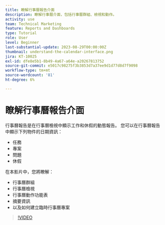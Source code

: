 ```yaml
---
title: 瞭解行事曆報告介面
description: 瞭解行事曆介面，包括行事曆群組、檢視和動作。
activity: use
team: Technical Marketing
feature: Reports and Dashboards
type: Tutorial
role: User
level: Beginner
last-substantial-update: 2023-08-29T00:00:00Z
thumbnail: understand-the-calendar-interface.png
jira: KT-10025
exl-id: dfe8e5b1-8b49-4a67-a64e-a20267813752
source-git-commit: e5017c98275f3b3853d7a37ee9d1d77d8d7f9098
workflow-type: tm+mt
source-wordcount: '81'
ht-degree: 6%

---
```


# 瞭解行事曆報告介面

行事曆報告是在行事曆檢視中顯示工作和休假的動態報告。 您可以在行事曆報告中顯示下列物件的日期資訊：

* 任務
* 專案
* 問題
* 休假

在本影片中，您將瞭解：

* 行事曆群組
* 行事曆檢視
* 行事曆動作功能表
* 摘要資訊
* 以及如何建立臨時行事曆專案

>[!VIDEO](https://video.tv.adobe.com/v/3423318/?quality=12&learn=on)
